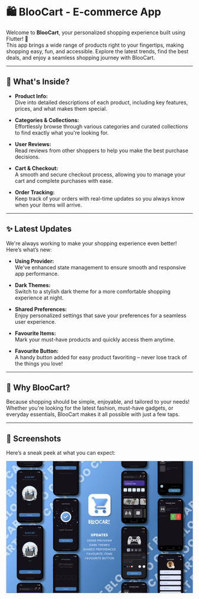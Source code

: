 # 🛍️ BlooCart - E-commerce App  

Welcome to **BlooCart**, your personalized shopping experience built using Flutter! 🎉  
This app brings a wide range of products right to your fingertips, making shopping easy, fun, and accessible. Explore the latest trends, find the best deals, and enjoy a seamless shopping journey with BlooCart.  

---

## 🛒 What's Inside?  

- **Product Info:**  
  Dive into detailed descriptions of each product, including key features, prices, and what makes them special.  

- **Categories & Collections:**  
  Effortlessly browse through various categories and curated collections to find exactly what you're looking for.  

- **User Reviews:**  
  Read reviews from other shoppers to help you make the best purchase decisions.  

- **Cart & Checkout:**  
  A smooth and secure checkout process, allowing you to manage your cart and complete purchases with ease.  

- **Order Tracking:**  
  Keep track of your orders with real-time updates so you always know when your items will arrive.  

---

## ✨ Latest Updates  

We're always working to make your shopping experience even better! Here’s what’s new:  

- **Using Provider:**  
  We've enhanced state management to ensure smooth and responsive app performance.  

- **Dark Themes:**  
  Switch to a stylish dark theme for a more comfortable shopping experience at night.  

- **Shared Preferences:**  
  Enjoy personalized settings that save your preferences for a seamless user experience.  

- **Favourite Items:**  
  Mark your must-have products and quickly access them anytime.  

- **Favourite Button:**  
  A handy button added for easy product favoriting – never lose track of the things you love!  

---

## 🎯 Why BlooCart?  

Because shopping should be simple, enjoyable, and tailored to your needs!  
Whether you're looking for the latest fashion, must-have gadgets, or everyday essentials, BlooCart makes it all possible with just a few taps.  

---

## 📸 Screenshots  

Here’s a sneak peek at what you can expect:  

![Home Screen](assets/images/mockup_latest.png)  